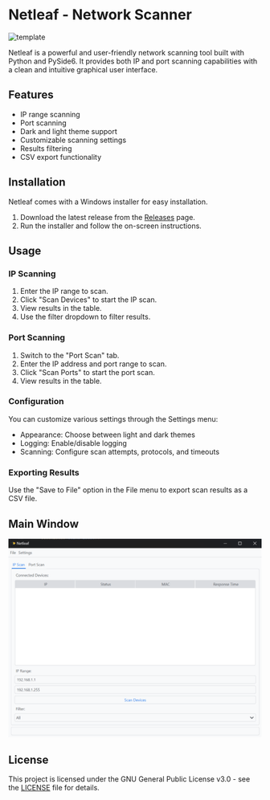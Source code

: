 # Netleaf - Network Scanner

![template](https://github.com/Niamorro/Netleaf/assets/123011549/1b4c43d9-2db6-413d-951d-df0648d19992)

Netleaf is a powerful and user-friendly network scanning tool built with Python and PySide6. It provides both IP and port scanning capabilities with a clean and intuitive graphical user interface.

## Features

- IP range scanning
- Port scanning
- Dark and light theme support
- Customizable scanning settings
- Results filtering
- CSV export functionality

## Installation

Netleaf comes with a Windows installer for easy installation.

1. Download the latest release from the [Releases](https://github.com/Niamorro/Netleaf/releases) page.
2. Run the installer and follow the on-screen instructions.

## Usage

### IP Scanning

1. Enter the IP range to scan.
2. Click "Scan Devices" to start the IP scan.
3. View results in the table.
4. Use the filter dropdown to filter results.

### Port Scanning

1. Switch to the "Port Scan" tab.
2. Enter the IP address and port range to scan.
3. Click "Scan Ports" to start the port scan.
4. View results in the table.

### Configuration

You can customize various settings through the Settings menu:

- Appearance: Choose between light and dark themes
- Logging: Enable/disable logging
- Scanning: Configure scan attempts, protocols, and timeouts

### Exporting Results

Use the "Save to File" option in the File menu to export scan results as a CSV file.

## Main Window

![alt text](image.png)

## License

This project is licensed under the GNU General Public License v3.0 - see the [LICENSE](LICENSE) file for details.

